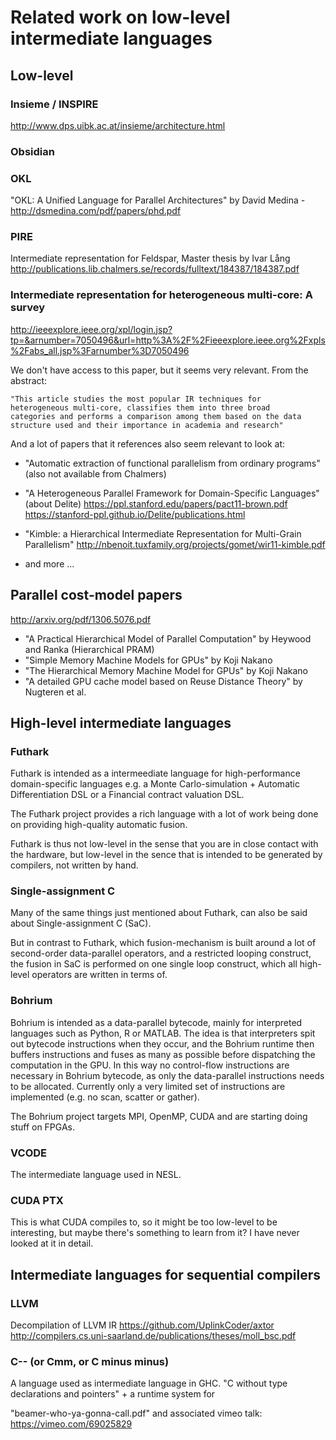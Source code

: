 Related work on low-level intermediate languages
================================================

Low-level
---------

### Insieme / INSPIRE
<http://www.dps.uibk.ac.at/insieme/architecture.html>

### Obsidian

### OKL
"OKL: A Unified Language for Parallel Architectures" by David Medina - <http://dsmedina.com/pdf/papers/phd.pdf>

### PIRE
Intermediate representation for Feldspar, Master thesis by Ivar Lång
<http://publications.lib.chalmers.se/records/fulltext/184387/184387.pdf>

### Intermediate representation for heterogeneous multi-core: A survey
<http://ieeexplore.ieee.org/xpl/login.jsp?tp=&arnumber=7050496&url=http%3A%2F%2Fieeexplore.ieee.org%2Fxpls%2Fabs_all.jsp%3Farnumber%3D7050496>

We don't have access to this paper, but it seems very relevant. From
the abstract:

    "This article studies the most popular IR techniques for
    heterogeneous multi-core, classifies them into three broad
    categories and performs a comparison among them based on the data
    structure used and their importance in academia and research"

And a lot of papers that it references also seem relevant to look at:

 * "Automatic extraction of functional parallelism from ordinary programs"
   (also not available from Chalmers)
 
 * "A Heterogeneous Parallel Framework for Domain-Specific Languages" (about Delite)
   <https://ppl.stanford.edu/papers/pact11-brown.pdf>
   <https://stanford-ppl.github.io/Delite/publications.html>

 * "Kimble: a Hierarchical Intermediate Representation for Multi-Grain Parallelism"
   <http://nbenoit.tuxfamily.org/projects/gomet/wir11-kimble.pdf>

 * and more ...

Parallel cost-model papers
--------------------------
<http://arxiv.org/pdf/1306.5076.pdf>

 * "A Practical Hierarchical Model of Parallel Computation" by Heywood and Ranka (Hierarchical PRAM)
 * "Simple Memory Machine Models for GPUs" by Koji Nakano
 * "The Hierarchical Memory Machine Model for GPUs" by Koji Nakano
 * "A detailed GPU cache model based on Reuse Distance Theory" by Nugteren et al.


High-level intermediate languages
---------------------------------

### Futhark

Futhark is intended as a intermeediate language for high-performance
domain-specific languages e.g. a Monte Carlo-simulation + Automatic
Differentiation DSL or a Financial contract valuation DSL.

The Futhark project provides a rich language with a lot of work being
done on providing high-quality automatic fusion.

Futhark is thus not low-level in the sense that you are in close
contact with the hardware, but low-level in the sence that is intended
to be generated by compilers, not written by hand.

### Single-assignment C

Many of the same things just mentioned about Futhark, can also be said
about Single-assignment C (SaC).

But in contrast to Futhark, which fusion-mechanism is built around a
lot of second-order data-parallel operators, and a restricted looping
construct, the fusion in SaC is performed on one single loop
construct, which all high-level operators are written in terms of.

### Bohrium

Bohrium is intended as a data-parallel bytecode, mainly for
interpreted languages such as Python, R or MATLAB. The idea is that
interpreters spit out bytecode instructions when they occur, and the
Bohrium runtime then buffers instructions and fuses as many as
possible before dispatching the computation in the GPU. In this way no
control-flow instructions are necessary in Bohrium bytecode, as only
the data-parallel instructions needs to be allocated. Currently only a
very limited set of instructions are implemented (e.g. no scan,
scatter or gather).

The Bohrium project targets MPI, OpenMP, CUDA and are starting doing
stuff on FPGAs.

### VCODE
The intermediate language used in NESL.

### CUDA PTX
This is what CUDA compiles to, so it might be too low-level to be
interesting, but maybe there's something to learn from it? I have
never looked at it in detail.

Intermediate languages for sequential compilers
-----------------------------------------------

### LLVM
Decompilation of LLVM IR <https://github.com/UplinkCoder/axtor> <http://compilers.cs.uni-saarland.de/publications/theses/moll_bsc.pdf>

### C-- (or Cmm, or C minus minus)

A language used as intermediate language in GHC. "C without type
declarations and pointers" + a runtime system for

"beamer-who-ya-gonna-call.pdf" and associated vimeo talk: <https://vimeo.com/69025829>
